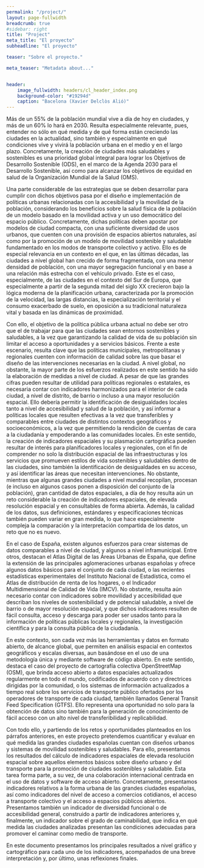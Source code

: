 ```yaml
---
permalink: "/project/"
layout: page-fullwidth
breadcrumb: true
#sidebar: right
title: "Project"
meta_title: "El proyecto"
subheadline: "El proyecto"

teaser: "Sobre el proyecto." 

meta_teaser: "Metadata about..."


header:
    image_fullwidth: headers/cl_header_index.png
    background-color: "#19294d"
    caption: "Bacelona (Xavier Delclòs Alió)"
---
```


Más de un 55% de la población mundial vive a día de hoy en ciudades, y más de un 60% lo hará en 2030. Resulta especialmente relevante, pues, entender no sólo en qué medida y de qué forma están creciendo las ciudades en la actualidad, sino también y especialmente en qué condiciones vive y vivirá la población urbana en el medio y en el largo plazo. Concretamente, la creación de ciudades más saludables y sostenibles es una prioridad global integral para lograr los Objetivos de Desarrollo Sostenible (ODS), en el marco de la Agenda 2030 para el Desarrollo Sostenible, así como para alcanzar los objetivos de equidad en salud de la Organización Mundial de la Salud (OMS).


Una parte considerable de las estrategias que se deben desarrollar para cumplir con dichos objetivos pasa por el diseño e implementación de políticas urbanas relacionadas con la accesibilidad y la movilidad de la población, considerando los beneficios sobre la salud física de la población de un modelo basado en la movilidad activa y un uso democrático del espacio público. Concretamente, dichas políticas deben apostar por modelos de ciudad compacta, con una suficiente diversidad de usos urbanos, que cuenten con una provisión de espacios abiertos naturales, así como por la promoción de un modelo de movilidad sostenible y saludable fundamentado en los modos de transporte colectivo y activo. Ello es de especial relevancia en un contexto en el que, en las últimas décadas, las ciudades a nivel global han crecido de forma fragmentada, con una menor densidad de población, con una mayor segregación funcional y en base a una relación más estrecha con el vehículo privado. Este es el caso, especialmente, de las ciudades en el contexto del Sur de Europa, que especialmente a partir de la segunda mitad del siglo XX crecieron bajo la lógica moderna de la planificación urbana, caracterizada por la promoción de la velocidad, las largas distancias, la especialización territorial y el consumo exacerbado de suelo, en oposición a su tradicional naturaleza vital y basada en las dinámicas de proximidad.

Con ello, el objetivo de la política pública urbana actual no debe ser otro que el de trabajar para que las ciudades sean entornos sostenibles y saludables, a la vez que garantizando la calidad de vida de su población sin limitar el acceso a oportunidades y a servicios básicos. Frente a este escenario, resulta clave que las políticas municipales, metropolitanas y regionales cuenten con información de calidad sobre las que basar el diseño de las intervenciones necesarias en la ciudad. A nivel global, no obstante, la mayor parte de los esfuerzos realizados en este sentido ha sido la elaboración de medidas a nivel de ciudad. A pesar de que las grandes cifras pueden resultar de utilidad para políticas regionales o estatales, es necesaria contar con indicadores harmonizados para el interior de cada ciudad, a nivel de distrito, de barrio o incluso a una mayor resolución espacial. Ello debería permitir la identificación de desigualdades locales tanto a nivel de accesibilidad y salud de la población, y así informar a políticas locales que resulten efectivas a la vez que transferibles y comparables entre ciudades de distintos contextos geográficos y socioeconómicos, a la vez que permitiendo la rendición de cuentas de cara a la ciudadanía y empoderando a las comunidades locales.
En este sentido, la creación de indicadores espaciales y su plasmación cartográfica pueden resultar de interés para planificadores locales y regionales, con el fin de comprender no solo la distribución espacial de las infraestructuras y los servicios que promueven estilos de vida sostenibles y saludables dentro de las ciudades, sino también la identificación de desigualdades en su acceso, y así identificar las áreas que necesitan intervenciones. No obstante, mientras que algunas grandes ciudades a nivel mundial recopilan, procesan (e incluso en algunos casos ponen a disposición del conjunto de la población), gran cantidad de datos espaciales, a día de hoy resulta aún un reto considerable la creación de indicadores espaciales, de elevada resolución espacial y en consultables de forma abierta. Además, la calidad de los datos, sus definiciones, estándares y especificaciones técnicas también pueden variar en gran medida, lo que hace especialmente compleja la comparación y la interpretación compartida de los datos, un reto que no es nuevo.

En el caso de España, existen algunos esfuerzos para crear sistemas de datos comparables a nivel de ciudad, y algunos a nivel inframunicipal. Entre otros, destacan el Atlas Digital de las Áreas Urbanas de España, que define la extensión de las principales aglomeraciones urbanas españolas y ofrece algunos datos básicos para el conjunto de cada ciudad, o las recientes estadísticas experimentales del Instituto Nacional de Estadística, como el Atlas de distribución de renta de los hogares, o el Indicador Multidimensional de Calidad de Vida (IMCV). No obstante, resulta aún necesario contar con indicadores sobre movilidad y accesibilidad que describan los niveles de sostenibilidad y de potencial saludable, a nivel de barrio o de mayor resolución espacial, y que dichos indicadores resulten de fácil consulta, acceso y descarga para poder ser usados tanto para la información de políticas públicas locales y regionales, la investigación científica y para la consulta pública de la ciudadanía.

En este contexto, son cada vez más las herramientas y datos en formato abierto, de alcance global, que permiten en análisis espacial en contextos geográficos y escalas diversas, aun basándose en el uso de una metodología única y mediante software de código abierto. En este sentido, destaca el caso del proyecto de cartografía colectiva OpenStreetMap (OSM), que brinda acceso abierto a datos espaciales actualizados regularmente en todo el mundo, codificados de acuerdo con y directrices dirigidas por la comunidad, o los sistemas de información actualizados a tiempo real sobre los servicios de transporte público ofertados por los operadores de transporte de cada ciudad, también llamados General Transit Feed Specification (GTFS). Ello representa una oportunidad no solo para la obtención de datos sino también para la generación de conocimiento de fácil acceso con un alto nivel de transferibilidad y replicabilidad.

Con todo ello, y partiendo de los retos y oportunidades planteados en los párrafos anteriores, en este proyecto pretendemos cuantificar y evaluar en qué medida las grandes ciudades españolas cuentan con diseños urbanos y sistemas de movilidad sostenibles y saludables. Para ello, presentamos los resultados del cálculo de indicadores espaciales de elevada resolución espacial sobre aquellos elementos básicos sobre diseño urbano y del transporte para la promoción de ciudades sostenibles y saludable. Esta tarea forma parte, a su vez, de una colaboración internacional centrada en el uso de datos y software de acceso abierto. Concretamente, presentamos indicadores relativos a la forma urbana de las grandes ciudades españolas, así como indicadores del nivel de acceso a comercios cotidianos, el acceso a transporte colectivo y el acceso a espacios públicos abiertos. Presentamos también un indicador de diversidad funcional o de accesibilidad general, construido a partir de indicadores anteriores y, finalmente, un indicador sobre el grado de caminabilidad, que indica en qué medida las ciudades analizadas presentan las condiciones adecuadas para promover el caminar como medio de transporte.

En este documento presentamos los principales resultados a nivel gráfico y cartográfico para cada uno de los indicadores, acompañados de una breve interpretación y, por último, unas reflexiones finales. 

